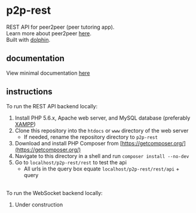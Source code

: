 # p2p-rest
REST API for peer2peer (peer tutoring app).  
Learn more about peer2peer [here](https://github.com/p2p-app/p2p-about).  
Built with [dolphin](https://github.com/anuvgupta/dolphin).  

## documentation
View minimal documentation [here](http://p2p.anuv.me/docs.txt)

## instructions
To run the REST API backend locally:
 1. Install PHP 5.6.x, Apache web server, and MySQL database (preferably [XAMPP](https://www.apachefriends.org/))
 2. Clone this repository into the `htdocs` or `www` directory of the web server
    - If needed, rename the repository directory to `p2p-rest`
 3. Download and install PHP Composer from [https://getcomposer.org/](https://getcomposer.org/)
 4. Navigate to this directory in a shell and run `composer install --no-dev`
 5. Go to `localhost/p2p-rest/rest` to test the api
    - All urls in the query box equate `localhost/p2p-rest/rest/api` + query

&nbsp;  
To run the WebSocket backend locally:
 1. Under construction
